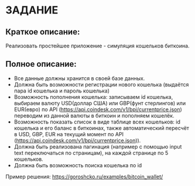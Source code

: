 # ЗАДАНИЕ

## Краткое описание:
Реализовать простейшее приложение - симуляция кошельков биткоина.

## Полное описание:
* Все данные должны хранится в своей базе данных.
* Должна быть возможности регистрации нового кошелька (выдаётся пара id кошелька и пароль кошелька)
* Возможность пополнения кошелька: записываем id кошелька, выбираем валюту USD(доллар США) или GBP(фунт стерлингов) или EUR(евро) по API (https://api.coindesk.com/v1/bpi/currentprice.json) переводим из данной валюты в биткоин и пополняем кошелёк.
* Возможность показать список в виде таблице всех кошельков: id кошелька и его баланс в биткоинах, также автоматический пересчёт в USD, GBP, EUR на текущий момент по API (https://api.coindesk.com/v1/bpi/currentprice.json)).
* Должна быть реализована пагинация (например с помощью input text переключаться по страницам), на каждой странице по 5 кошельков.
* Должна быть возможность поиска кошелька по id

Пример решения: https://goroshcko.ru/examples/bitcoin_wallet/
